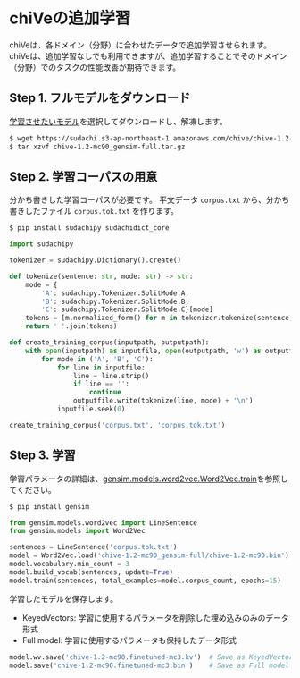 # chiVeの追加学習

chiVeは、各ドメイン（分野）に合わせたデータで追加学習させられます。
chiVeは、追加学習なしでも利用できますが、追加学習することでそのドメイン（分野）でのタスクの性能改善が期待できます。


## Step 1. フルモデルをダウンロード

[学習させたいモデル](../README.md#追加学習用のフルモデル)を選択してダウンロードし、解凍します。

```sh
$ wget https://sudachi.s3-ap-northeast-1.amazonaws.com/chive/chive-1.2-mc90_gensim-full.tar.gz
$ tar xzvf chive-1.2-mc90_gensim-full.tar.gz
```

## Step 2. 学習コーパスの用意

分かち書きした学習コーパスが必要です。
平文データ `corpus.txt` から、分かち書きしたファイル `corpus.tok.txt` を作ります。

```bash
$ pip install sudachipy sudachidict_core
```

```py
import sudachipy

tokenizer = sudachipy.Dictionary().create()

def tokenize(sentence: str, mode: str) -> str:
    mode = {
        'A': sudachipy.Tokenizer.SplitMode.A,
        'B': sudachipy.Tokenizer.SplitMode.B,
        'C': sudachipy.Tokenizer.SplitMode.C}[mode]
    tokens = [m.normalized_form() for m in tokenizer.tokenize(sentence, mode)]
    return ' '.join(tokens)

def create_training_corpus(inputpath, outputpath):
    with open(inputpath) as inputfile, open(outputpath, 'w') as outputfile:
        for mode in ('A', 'B', 'C'):
            for line in inputfile:
                line = line.strip()
                if line == '':
                    continue
                outputfile.write(tokenize(line, mode) + '\n')
            inputfile.seek(0)

create_training_corpus('corpus.txt', 'corpus.tok.txt')
```


## Step 3. 学習

学習パラメータの詳細は、[gensim.models.word2vec.Word2Vec.train](https://radimrehurek.com/gensim/models/word2vec.html#gensim.models.word2vec.Word2Vec.train)を参照してください。

```bash
$ pip install gensim
```

```py
from gensim.models.word2vec import LineSentence
from gensim.models import Word2Vec

sentences = LineSentence('corpus.tok.txt')
model = Word2Vec.load('chive-1.2-mc90_gensim-full/chive-1.2-mc90.bin')
model.vocabulary.min_count = 3
model.build_vocab(sentences, update=True)
model.train(sentences, total_examples=model.corpus_count, epochs=15)
```

学習したモデルを保存します。

* KeyedVectors: 学習に使用するパラメータを削除した埋め込みのみのデータ形式
* Full model: 学習に使用するパラメータも保持したデータ形式

```py
model.wv.save('chive-1.2-mc90.finetuned-mc3.kv')  # Save as KeyedVectors
model.save('chive-1.2-mc90.finetuned-mc3.bin')    # Save as Full model
```
